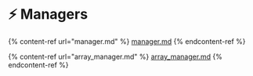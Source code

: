 # ⚡ Managers

{% content-ref url="manager.md" %}
[manager.md](manager.md)
{% endcontent-ref %}

{% content-ref url="array_manager.md" %}
[array\_manager.md](array\_manager.md)
{% endcontent-ref %}
